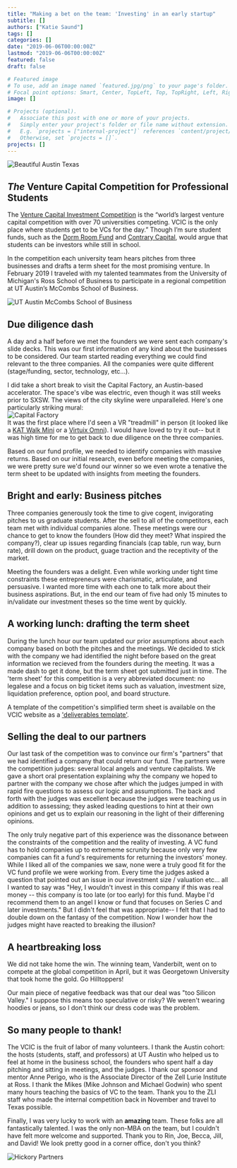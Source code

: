 ```yaml
---
title: "Making a bet on the team: 'Investing' in an early startup"
subtitle: []
authors: ["Katie Saund"]
tags: []
categories: []
date: "2019-06-06T00:00:00Z"
lastmod: "2019-06-06T00:00:00Z"
featured: false
draft: false

# Featured image
# To use, add an image named `featured.jpg/png` to your page's folder.
# Focal point options: Smart, Center, TopLeft, Top, TopRight, Left, Right, BottomLeft, Bottom, BottomRight
image: []

# Projects (optional).
#   Associate this post with one or more of your projects.
#   Simply enter your project's folder or file name without extension.
#   E.g. `projects = ["internal-project"]` references `content/project/deep-learning/index.md`.
#   Otherwise, set `projects = []`.
projects: []
---
```


![Beautiful Austin Texas](img/Austin_skyline.jpg)  
## *The* Venture Capital Competition for Professional Students
The [Venture Capital Investment Competition](https://www.vcic.org/) is the “world’s largest venture capital competition with over 70 universities competing. VCIC is the only place where students get to be VCs for the day.” Though I’m sure student funds, such as the [Dorm Room Fund](https://www.dormroomfund.com/) and [Contrary Capital]( https://contrarycap.com/), would argue that students can be investors while still in school.  

In the competition each university team hears pitches from three businesses and drafts a term sheet for the most promising venture. In February 2019 I traveled with my talented teammates from the University of Michigan's Ross School of Business to participate in a regional competition at UT Austin’s McCombs School of Business. 

![UT Austin McCombs School of Business](img/UT_Austin_business_school.jpg)

## Due diligence dash
A day and a half before we met the founders we were sent each company's slide decks. This was our first information of any kind about the businesses to be considered. Our team started reading everything we could find relevant to the three companies. All the companies were quite different (stage/funding, sector, technology, etc...). 

I did take a short break to visit the Capital Factory, an Austin-based accelerator. The space's vibe was electric, even though it was still weeks prior to SXSW. The views of the city skyline were unparalleled. Here's one particularly striking mural:  
![Capital Factory](img/Capital_Factory.jpg)  
It was the first place where I'd seen a VR "treadmill" in person (it looked like a [KAT Walk Mini](https://katvr.com/product/kat-walk-mini/) or a [Virtuix Omni](https://www.youtube.com/watch?v=1SlZvuhABGk)). I would have loved to try it out-- but it was high time for me to get back to due diligence on the three companies. 

Based on our fund profile, we needed to identify companies with massive returns. Based on our initial research, even before meeting the companies, we were pretty sure we'd found our winner so we even wrote a tenative the term sheet to be updated with insights from meeting the founders. 

## Bright and early: Business pitches
Three companies generously took the time to give cogent, invigorating pitches to us graduate students. After the sell to all of the competitors, each team met with individual companies alone. These meetings were our chance to get to know the founders (How did they meet? What inspired the company?), clear up issues regarding financials (cap table, run way, burn rate), drill down on the product, guage traction and the receptivity of the market. 

Meeting the founders was a delight. Even while working under tight time constraints these entrepreneurs were charismatic, articulate, and persuasive. I wanted more time with each one to talk more about their business aspirations. But, in the end our team of five had only 15 minutes to in/validate our investment theses so the time went by quickly. 

## A working lunch: drafting the term sheet
During the lunch hour our team updated our prior assumptions about each company based on both the pitches and the meetings. We decided to stick with the company we had identified the night before based on the great information we recieved from the founders during the meeting. It was a made dash to get it done, but the term sheet got submitted just in time. The 'term sheet' for this competition is a very abbreviated document: no legalese and a focus on big ticket items such as valuation, investment size, liquidation preference, option pool, and board structure.  
  
A template of the competition's simplified term sheet is available on the VCIC website as a ['deliverables template'](https://www.vcic.org/students/).  

## Selling the deal to our partners
Our last task of the competition was to convince our firm's "partners" that we had identified a company that could return our fund. The partners were the competition judges: several local angels and venture capitalists. We gave a short oral presentation explaining why the company we hoped to partner with the company we chose after which the judges jumped in with rapid fire questions to assess our logic and assumptions. The back and forth with the judges was excellent because the judges were teaching us in addition to assessing; they asked leading questions to hint at their own opinions and get us to explain our reasoning in the light of their differening opinions. 

The only truly negative part of this experience was the dissonance between the constraints of the competition and the reality of investing. A VC fund has to hold companies up to extrememe scrunity because only very few companies can fit a fund's requirements for returning the investors' money. While I liked all of the companies we saw, none were a truly good fit for the VC fund profile we were working from. Every time the judges asked a question that pointed out an issue in our investment size / valuation etc... all I wanted to say was "Hey, I wouldn't invest in this company if this was real money -- this company is too late (or too early) for this fund. Maybe I'd recommend them to an angel I know or fund that focuses on Series C and later investments." But I didn't feel that was appropriate-- I felt that I had to double down on the fantasy of the competition. Now I wonder how the judges might have reacted to breaking the illusion? 

## A heartbreaking loss
We did not take home the win. The winning team, Vanderbilt, went on to compete at the global competition in April, but it was Georgetown University that took home the gold. Go Hilltoppers! 

Our main piece of negative feedback was that our deal was "too Silicon Valley." I suppose this means too speculative or risky? We weren't wearing hoodies or jeans, so I don't think our dress code was the problem. 

## So many people to thank! 
The VCIC is the fruit of labor of many volunteers. I thank the Austin cohort: the hosts (students, staff, and professors) at UT Austin who helped us to feel at home in the business school, the founders who spent half a day pitching and sitting in meetings, and the judges. I thank our sponsor and mentor Anne Perigo, who is the Associate Director of the Zell Lurie Institute at Ross. I thank the Mikes (Mike Johnson and Michael Godwin) who spent many hours teaching the basics of VC to the team. Thank you to the ZLI staff who made the internal competition back in November and travel to Texas possible. 

Finally, I was very lucky to work with an **amazing** team. These folks are all fantastically talented. I was the only non-MBA on the team, but I couldn't have felt more welcome and supported. Thank you to Rin, Joe, Becca, Jill, and David! We look pretty good in a corner office, don't you think?

![Hickory Partners](img/Hickory_Partners.jpg)
